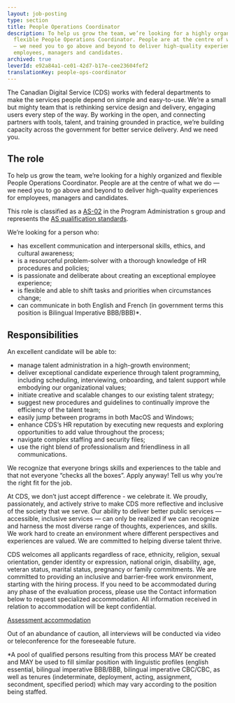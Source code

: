 ```yaml
---
layout: job-posting
type: section
title: People Operations Coordinator
description: To help us grow the team, we’re looking for a highly organized and
  flexible People Operations Coordinator. People are at the centre of what we do
  — we need you to go above and beyond to deliver high-quality experiences for
  employees, managers and candidates.
archived: true
leverId: e92a84a1-ce01-42d7-b17e-cee23604fef2
translationKey: people-ops-coordinator
---
```

The Canadian Digital Service (CDS) works with federal departments to make the services people depend on simple and easy-to-use. We’re a small but mighty team that is rethinking service design and delivery, engaging users every step of the way. By working in the open, and connecting partners with tools, talent, and training grounded in practice, we’re building capacity across the government for better service delivery. And we need you.

## The role

To help us grow the team, we’re looking for a highly organized and flexible People Operations Coordinator. People are at the centre of what we do — we need you to go above and beyond to deliver high-quality experiences for employees, managers and candidates.

This role is classified as a [AS-02](https://www.tbs-sct.gc.ca/agreements-conventions/view-visualiser-eng.aspx?id=15#toc24156224157) in the Program Administration s group and represents the [AS qualification standards](https://www.canada.ca/en/treasury-board-secretariat/services/staffing/qualification-standards/core.html#as). 

We’re looking for a person who:

* has excellent communication and interpersonal skills, ethics, and cultural awareness;
* is a resourceful problem-solver with a thorough knowledge of HR procedures and policies;
* is passionate and deliberate about creating an exceptional employee experience;
* is flexible and able to shift tasks and priorities when circumstances change;
* can communicate in both English and French (in government terms this position is Bilingual Imperative BBB/BBB)*.

## Responsibilities

An excellent candidate will be able to:

* manage talent administration in a high-growth environment;
* deliver exceptional candidate experience through talent programming, including scheduling, interviewing, onboarding, and talent support while embodying our organizational values;
* initiate creative and scalable changes to our existing talent strategy;
* suggest new procedures and guidelines to continually improve the efficiency of the talent team;
* easily jump between programs in both MacOS and Windows;
* enhance CDS’s HR reputation by executing new requests and exploring opportunities to add value throughout the process;
* navigate complex staffing and security files;
* use the right blend of professionalism and friendliness in all communications.

We recognize that everyone brings skills and experiences to the table and that not everyone “checks all the boxes”. Apply anyway! Tell us why you’re the right fit for the job.

At CDS, we don’t just accept difference - we celebrate it. We proudly, passionately, and actively strive to make CDS more reflective and inclusive of the society that we serve. Our ability to deliver better public services — accessible, inclusive services — can only be realized if we can recognize and harness the most diverse range of thoughts, experiences, and skills. We work hard to create an environment where different perspectives and experiences are valued. We are committed to helping diverse talent thrive.

CDS welcomes all applicants regardless of race, ethnicity, religion, sexual orientation, gender identity or expression, national origin, disability, age, veteran status, marital status, pregnancy or family commitments. We are committed to providing an inclusive and barrier-free work environment, starting with the hiring process. If you need to be accommodated during any phase of the evaluation process, please use the Contact information below to request specialized accommodation. All information received in relation to accommodation will be kept confidential.

[Assessment accommodation](https://www.canada.ca/en/public-service-commission/services/assessment-accommodation-page.html)

Out of an abundance of caution, all interviews will be conducted via video or teleconference for the foreseeable future.

\*A pool of qualified persons resulting from this process MAY be created and MAY be used to fill similar position with linguistic profiles (english essential, bilingual imperative BBB/BBB, bilingual imperative CBC/CBC, as well as tenures (indeterminate, deployment, acting, assignment, secondment, specified period) which may vary according to the position being staffed.